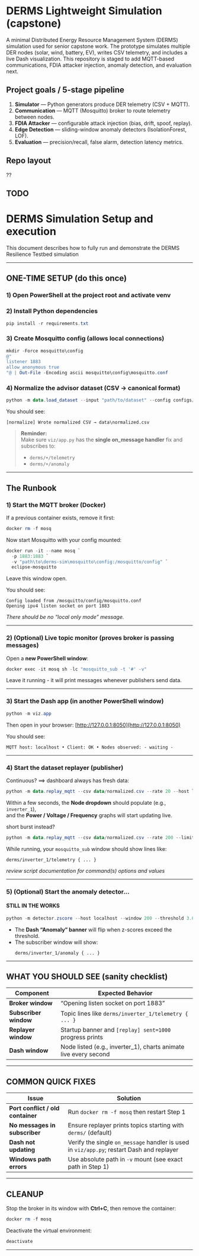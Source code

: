 # DERMS Lightweight Simulation (capstone)

A minimal Distributed Energy Resource Management System (DERMS) simulation used
for senior capstone work. The prototype simulates multiple DER nodes (solar,
wind, battery, EV), writes CSV telemetry, and includes a live Dash visualization.
This repository is staged to add MQTT-based communications, FDIA attacker
injection, anomaly detection, and evaluation next.

## Project goals / 5-stage pipeline
1. **Simulator** — Python generators produce DER telemetry (CSV + MQTT).  
2. **Communication** — MQTT (Mosquitto) broker to route telemetry between nodes.  
3. **FDIA Attacker** — configurable attack injection (bias, drift, spoof, replay).  
4. **Edge Detection** — sliding-window anomaly detectors (IsolationForest, LOF).  
5. **Evaluation** — precision/recall, false alarm, detection latency metrics.

## Repo layout
??

## TODO

# DERMS Simulation Setup and execution

This document describes how to fully run and demonstrate the DERMS Resilience Testbed simulation

---

## ONE-TIME SETUP (do this once)

### 1) Open PowerShell at the project root and activate venv

### 2) Install Python dependencies
```powershell
pip install -r requirements.txt
```

### 3) Create Mosquitto config (allows local connections)
```powershell
mkdir -Force mosquitto\config
@"
listener 1883
allow_anonymous true
"@ | Out-File -Encoding ascii mosquitto\config\mosquitto.conf
```

### 4) Normalize the advisor dataset (CSV → canonical format)
```powershell
python -m data.load_dataset --input "path/to/dataset" --config configs/dataset_map.yml --output data/normalized.csv
```

You should see:
```
[normalize] Wrote normalized CSV → data\normalized.csv
```

> **Reminder:**  
> Make sure `viz/app.py` has the **single on_message handler** fix and subscribes to:
> - `derms/+/telemetry`  
> - `derms/+/anomaly`

---

## The Runbook

### 1) Start the MQTT broker (Docker)

If a previous container exists, remove it first:
```powershell
docker rm -f mosq
```

Now start Mosquitto with your config mounted:
```powershell
docker run -it --name mosq `
  -p 1883:1883 `
  -v "path\to\derms-sim\mosquitto\config:/mosquitto/config" `
  eclipse-mosquitto
```

Leave this window open.

You should see:
```
Config loaded from /mosquitto/config/mosquitto.conf
Opening ipv4 listen socket on port 1883
```
 *There should be no “local only mode” message.*

---

### 2) (Optional) Live topic monitor (proves broker is passing messages)
Open a **new PowerShell window**:
```powershell
docker exec -it mosq sh -lc "mosquitto_sub -t '#' -v"
```

Leave it running - it will print messages whenever publishers send data.

---

### 3) Start the Dash app (in another PowerShell window)
```powershell
python -m viz.app
```

Then open in your browser:
 [http://127.0.0.1:8050](http://127.0.0.1:8050)

You should see:
```
MQTT host: localhost • Client: OK • Nodes observed: - waiting -
```

---

### 4) Start the dataset replayer (publisher)

Continuous? ==> dashboard always has fresh data:
```powershell
python -m data.replay_mqtt --csv data/normalized.csv --rate 20 --host localhost --loop
```

Within a few seconds, the **Node dropdown** should populate (e.g., `inverter_1`),  
and the **Power / Voltage / Frequency** graphs will start updating live.

short burst instead?
```powershell
python -m data.replay_mqtt --csv data/normalized.csv --rate 200 --limit 2000 --host localhost
```

While running, your `mosquitto_sub` window should show lines like:
```
derms/inverter_1/telemetry { ... }
```

*review script documentation for command(s) options and values*

---

### 5) (Optional) Start the anomaly detector...
#### STILL IN THE WORKS
```powershell
python -m detector.zscore --host localhost --window 200 --threshold 3.0
```

- The **Dash “Anomaly” banner** will flip when z-scores exceed the threshold.  
- The subscriber window will show:
  ```
  derms/inverter_1/anomaly { ... }
  ```

---

## WHAT YOU SHOULD SEE (sanity checklist)

| Component | Expected Behavior |
|------------|------------------|
| **Broker window** | “Opening listen socket on port 1883” |
| **Subscriber window** | Topic lines like `derms/inverter_1/telemetry { ... }` |
| **Replayer window** | Startup banner and `[replay] sent=1000` progress prints |
| **Dash window** | Node listed (e.g., inverter_1), charts animate live every second |

---

## COMMON QUICK FIXES

| Issue | Solution |
|--------|-----------|
| **Port conflict / old container** | Run `docker rm -f mosq` then restart Step 1 |
| **No messages in subscriber** | Ensure replayer prints topics starting with `derms/` (default) |
| **Dash not updating** | Verify the single `on_message` handler is used in `viz/app.py`; restart Dash and replayer |
| **Windows path errors** | Use absolute path in `-v` mount (see exact path in Step 1) |

---

## CLEANUP

Stop the broker in its window with **Ctrl+C**, then remove the container:
```powershell
docker rm -f mosq
```

Deactivate the virtual environment:
```powershell
deactivate
```

---

